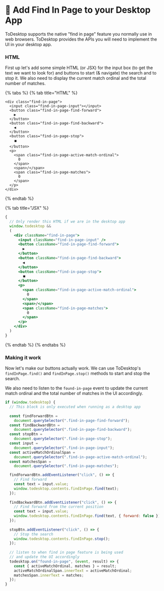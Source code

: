 # 👀 Add Find In Page to your Desktop App

ToDesktop supports the native "find in page" feature you normally use in web browsers. ToDesktop provides the APIs you will need to implement the UI in your desktop app.

### HTML

First up let's add some simple HTML (or JSX) for the input box (to get the text we want to look for) and buttons to start (& navigate) the search and to stop it. We also need to display the current match ordinal and the total number of matches.

{% tabs %}
{% tab title="HTML" %}
```markup
<div class="find-in-page">
  <input class="find-in-page-input"></input>
  <button class="find-in-page-find-forward">
    ▶
  </button>
  <button class="find-in-page-find-backward">
    ◀
  </button>
  <button class="find-in-page-stop">
    ⏹️
  </button>
  <p>
    <span class="find-in-page-active-match-ordinal">
      0
    </span>
    <span>/</span>
    <span class="find-in-page-matches">
      0
    </span>
  </p>
</div>
```
{% endtab %}

{% tab title="JSX" %}
```jsx
{
  // Only render this HTML if we are in the desktop app
  window.todesktop &&
  (
    <div className="find-in-page">
      <input className="find-in-page-input" />
      <button className="find-in-page-find-forward">
        ▶
      </button>
      <button className="find-in-page-find-backward">
        ◀
      </button>
      <button className="find-in-page-stop">
        ⏹️
      </button>
      <p>
        <span className="find-in-page-active-match-ordinal">
          0
        </span>
        <span>/</span>
        <span className="find-in-page-matches">
          0
        </span>
      </p>
    </div>
  )
}
```
{% endtab %}
{% endtabs %}

### Making it work

Now let's make our buttons actually work. We can use ToDesktop's `findInPage.find()` and `findInPage.stop()` methods to start and stop the search.

We also need to listen to the `found-in-page` event to update the current match ordinal and the total number of matches in the UI accordingly.

```javascript
if (window.todesktop) {
  // This block is only executed when running as a desktop app
  
  const findForwardBtn =
    document.querySelector(".find-in-page-find-forward");
  const findBackwardBtn =
    document.querySelector(".find-in-page-find-backward");
  const stopBtn =
    document.querySelector(".find-in-page-stop");
  const input = 
    document.querySelector(".find-in-page-input");
  const activeMatchOrdinalSpan = 
    document.querySelector(".find-in-page-active-match-ordinal");
  const matchesSpan = 
    document.querySelector(".find-in-page-matches");

  findForwardBtn.addEventListener("click", () => {
    // Find forward
    const text = input.value;
    window.todesktop.contents.findInPage.find(text);
  });
  
  findBackwardBtn.addEventListener("click", () => {
    // Find forward from the current position
    const text = input.value;
    window.todesktop.contents.findInPage.find(text, { forward: false });
  });
  
  stopBtn.addEventListener("click", () => {
    // Stop the search
    window.todesktop.contents.findInPage.stop();
  });
  
  // listen to when find in page feature is being used
  // and update the UI accordingly
  todesktop.on("found-in-page", (event, result) => {
    const { activeMatchOrdinal, matches } = result;
    activeMatchOrdinalSpan.innerText = activeMatchOrdinal;
    matchesSpan.innerText = matches;
  });
}
```

